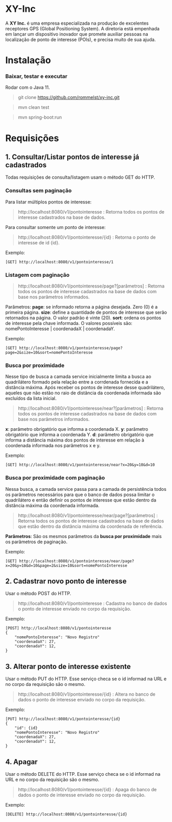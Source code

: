 # XY-Inc

A **XY Inc.** é uma empresa especializada na produção de excelentes receptores GPS (Global
Positioning System). A diretoria está empenhada em lançar um dispositivo inovador que
promete auxiliar pessoas na localização de ponto de interesse (POIs), e precisa muito de sua
ajuda.


# Instalação
### Baixar, testar e executar
Rodar com o Java 11.
> git clone https://github.com/rommelst/xy-inc.git

> mvn clean test

>mvn spring-boot:run


# Requisições


## 1. Consultar/Listar pontos de interesse já cadastrados 
Todas requisições de consulta/listagem usam o método GET do HTTP.
### Consultas sem paginação

Para listar múltiplos pontos de interesse:
> http://localhost:8080/v1/pontointeresse : Retorna todos os pontos de interesse cadastrados na base de dados.

Para consultar somente um ponto de interesse:
> http://localhost:8080/v1/pontointeresse/{id} : Retorna o ponto de interesse de id {id}.

Exemplo:

	[GET] http://localhost:8080/v1/pontointeresse/1

### Listagem com paginação
> http://localhost:8080/v1/pontointeresse/page?[parâmetros] : Retorna todos os pontos de interesse cadastrados na base de dados com base nos parâmetros informados.

Parâmetros:
**page**: se informado retorna a página desejada. Zero (0) é a primeira página.
**size**: define a quantidade de pontos de interesse que serão retornados na página. O valor padrão é vinte (20).
**sort**: ordena os pontos de interesse pela chave informada. O valores possíveis são: nomePontoInteresse | coordenadaX | coordenadaY.

Exemplo:

	[GET] http://localhost:8080/v1/pontointeresse/page?page=2&size=10&sort=nomePontoInteresse

### Busca por proximidade
Nesse tipo de busca a camada service inicialmente limita a busca ao quadrilátero formado pela relação entre a corrdenada fornecida e a distância máxima. Após receber os pontos de interesse desse quadrilátero, aqueles que não estão no raio de distância da coordenada informada são excluídos da lista inicial.
> http://localhost:8080/v1/pontointeresse/near?[parâmetros] : Retorna todos os pontos de interesse cadastrados na base de dados com base nos parâmetros informados.

**x**:  parâmetro obrigatório que informa a coordenada X.
**y**:  parâmetro obrigatório que informa a coordenada Y.
**d**:  parâmetro obrigatório que informa a distância máxima dos pontos de interesse em relação à coordenada informada nos parâmetros x e y.

Exemplo:

	[GET] http://localhost:8080/v1/pontointeresse/near?x=20&y=10&d=10

### Busca por proximidade com paginação
Nessa busca, a camada service passa para a camada de persistência todos os parâmetros necessários para que o banco de dados possa limitar o quadrilátero e então definir os pontos de interesse que estão dentro da distância máxima da coordenada informada.
> http://localhost:8080/v1/pontointeresse/near/page?[parâmetros] : Retorna todos os pontos de interesse cadastrados na base de dados que estão dentro da distância máxima da coordenada de referência.

**Parâmetros**: São os mesmos parâmetros da **busca por proximidade**  mais os parâmetros de paginação.

Exemplo:

	[GET] http://localhost:8080/v1/pontointeresse/near/page?x=20&y=10&d=10&page=2&size=10&sort=nomePontoInteresse


## 2. Cadastrar novo ponto de interesse
Usar o método POST do HTTP.

> http://localhost:8080/v1/pontointeresse : Cadastra no banco de dados o ponto de interesse enviado no corpo da requisição.

Exemplo:

	[POST] http://localhost:8080/v1/pontointeresse
	{
		"nomePontoInteresse": "Novo Registro"
		"coordenadaX": 27,
		"coordenadaY": 12,
	}

## 3. Alterar ponto de interesse existente
Usar o método PUT do HTTP. Esse serviço checa se o id informad na URL e no corpo da requisição são o mesmo.

> http://localhost:8080/v1/pontointeresse/{id} : Altera no banco de dados o ponto de interesse enviado no corpo da requisição.

Exemplo:

	[PUT] http://localhost:8080/v1/pontointeresse/{id}
	{
		"id": {id}
		"nomePontoInteresse": "Novo Registro"
		"coordenadaX": 27,
		"coordenadaY": 12,
	}

## 4. Apagar
Usar o método DELETE do HTTP. Esse serviço checa se o id informad na URL e no corpo da requisição são o mesmo. 

> http://localhost:8080/v1/pontointeresse/{id} : Apaga do banco de dados o ponto de interesse enviado no corpo da requisição.

Exemplo:

	[DELETE] http://localhost:8080/v1/pontointeresse/{id}


